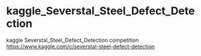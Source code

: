 # kaggle_Severstal_Steel_Defect_Detection
kaggle Severstal_Steel_Defect_Detection competition
https://www.kaggle.com/c/severstal-steel-defect-detection
